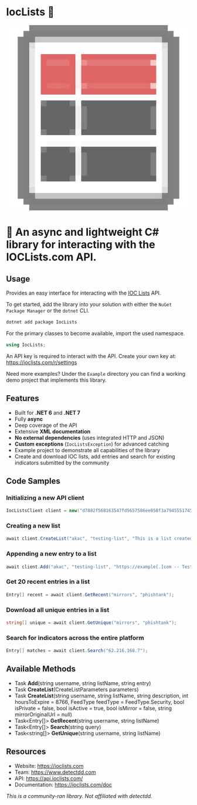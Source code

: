 ﻿# IocLists 📝

![](https://raw.githubusercontent.com/actually-akac/IOCLists/master/IocLists/icon.png)

# 🛑 An async and lightweight C# library for interacting with the IOCLists.com API.

## Usage
Provides an easy interface for interacting with the [IOC Lists](https://ioclists.com) API.

To get started, add the library into your solution with either the `NuGet Package Manager` or the `dotnet` CLI.
```rust
dotnet add package IocLists
```

For the primary classes to become available, import the used namespace.
```csharp
using IocLists;
```

An API key is required to interact with the API. Create your own key at: https://ioclists.com/r/settings

Need more examples? Under the `Example` directory you can find a working demo project that implements this library.

## Features
- Built for **.NET 6** and **.NET 7**
- Fully **async**
- Deep coverage of the API
- Extensive **XML documentation**
- **No external dependencies** (uses integrated HTTP and JSON)
- **Custom exceptions** (`IocListsException`) for advanced catching
- Example project to demonstrate all capabilities of the library
- Create and download IOC lists, add entries and search for existing indicators submitted by the community

## Code Samples

### Initializing a new API client
```csharp
IocListsClient client = new("d7882f568163547fd5657586ee058f3a7945551745ce36c4bf706741e7907042");
```

### Creating a new list
```csharp
await client.CreateList("akac", "testing-list", "This is a list created using the C# IOC Lists library.");
```

### Appending a new entry to a list
```csharp
await client.Add("akac", "testing-list", "https://example[.]com -- Testing Indicator");
```

### Get 20 recent entries in a list
```csharp
Entry[] recent = await client.GetRecent("mirrors", "phishtank");
```

### Download all unique entries in a list
```csharp
string[] unique = await client.GetUnique("mirrors", "phishtank");
```

### Search for indicators across the entire platform
```csharp
Entry[] matches = await client.Search("62.216.168.7");
```

## Available Methods

- Task **Add**(string username, string listName, string entry)
- Task **CreateList**(CreateListParameters parameters)
- Task **CreateList**(string username, string listName, string description, int hoursToExpire = 8766, FeedType feedType = FeedType.Security, bool isPrivate = false, bool isActive = true, bool isMirror = false, string mirrorOriginalUrl = null)
- Task\<Entry[]> **GetRecent**(string username, string listName)
- Task\<Entry[]> **Search**(string query)
- Task\<string[]> **GetUnique**(string username, string listName)

## Resources
- Website: https://ioclists.com
- Team: https://www.detectdd.com
- API: https://api.ioclists.com/
- Documentation: https://ioclists.com/doc

*This is a community-ran library. Not affiliated with detectdd.*